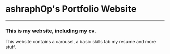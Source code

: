 # ashraph0p's Portfolio Website
<hr> 
<h3>This is my website, including my cv.</h3>
<p>This website contains a carousel, a basic skills tab my resume and more stuff.</p>

